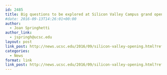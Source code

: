 ```yaml
---
id: 2485
title: Big questions to be explored at Silicon Valley Campus grand opening
#date: 2016-09-13T14:26:01+00:00
author:
  - Joan Springhetti
author_link:
  - jspringh@ucsc.edu
layout: post
link_post: http://news.ucsc.edu/2016/09/silicon-valley-opening.html?ref=recent
categories:
  - News
format: link
link_post: http://news.ucsc.edu/2016/09/silicon-valley-opening.html?ref=recent
---
```

